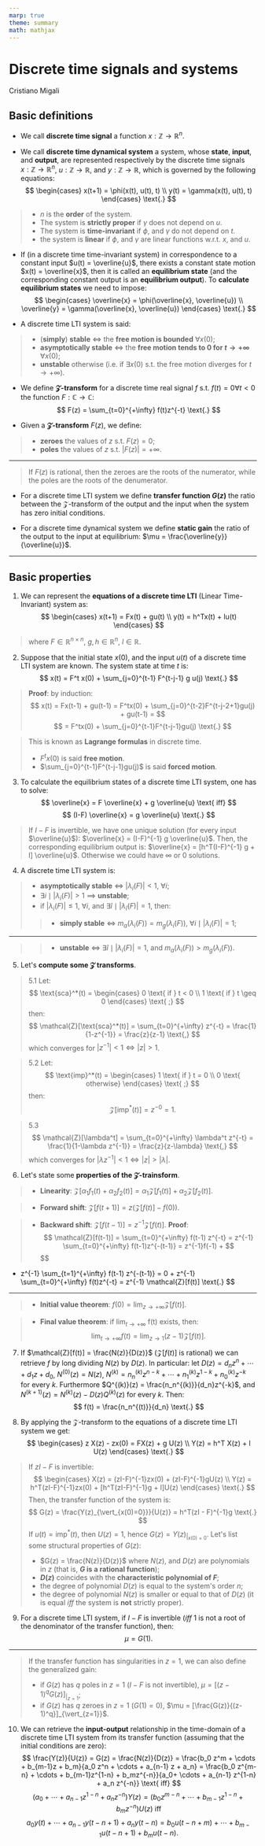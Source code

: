 ```yaml
---
marp: true
theme: summary
math: mathjax
---
```

# Discrete time signals and systems

<div class="author">

Cristiano Migali

</div>

## Basic definitions

- We call **discrete time signal** a function $x : \mathbb{Z} \rightarrow \mathbb{R}^n$.

- We call **discrete time dynamical system** a system, whose **state**, **input**, and **output**, are represented respectively by the discrete time signals $x : \mathbb{Z} \rightarrow \mathbb{R}^n$, $u : \mathbb{Z} \rightarrow \mathbb{R}$, and $y : \mathbb{Z} \rightarrow \mathbb{R}$, which is governed by the following equations:
$$
\begin{cases}
    x(t+1) = \phi(x(t), u(t), t) \\
    y(t) = \gamma(x(t), u(t), t)
\end{cases} \text{.}
$$
> - $n$ is the **order** of the system.
> - The system is **strictly proper** if $\gamma$ does not depend on $u$.
> - The system is **time-invariant** if $\phi$, and $\gamma$ do not depend on $t$.
> - the system is **linear** if $\phi$, and $\gamma$ are linear functions w.r.t. $x$, and $u$.

- If (in a discrete time time-invariant system) in correspondence to a constant input $u(t) = \overline{u}$, there exists a constant state motion $x(t) = \overline{x}$, then it is called an **equilibrium state** (and the corresponding constant output is an **equilibrium output**).
To **calculate equilibrium states** we need to impose:
$$
\begin{cases}
\overline{x} = \phi(\overline{x}, \overline{u}) \\
\overline{y} = \gamma(\overline{x}, \overline{u})
\end{cases} \text{.}
$$

- A discrete time LTI system is said:
> - (**simply**) **stable** $\iff$ the **free motion is bounded** $\forall x(0)$;
> - **asymptotically stable** $\iff$ the **free motion tends to 0 for $t \rightarrow +\infty$** $\forall x(0)$;
> - **unstable** otherwise (i.e. if $\exists x(0)$ s.t. the free motion diverges for $t \rightarrow +\infty$). 

- We define **$\mathcal{Z}$-transform** for a discrete time real signal $f$ s.t. $f(t) = 0 \forall t < 0$ the function $F : \mathbb{C} \rightarrow \mathbb{C}$:
$$
F(z) = \sum_{t=0}^{+\infty} f(t)z^{-t} \text{.}
$$

- Given a **$\mathcal{Z}$-transform** $F(z)$, we define:
> - **zeroes** the values of $z$ s.t. $F(z) = 0$;
> - **poles** the values of $z$ s.t. $|F(z)| = +\infty$.

---

> If $F(z)$ is rational, then the zeroes are the roots of the numerator, while the poles are the roots of the denumerator.

- For a discrete time LTI system we define **transfer function $G(z)$** the ratio between the $\mathcal{Z}$-transform of the output and the input when the system has zero initial conditions. 

- For a discrete time dynamical system we define **static gain** the ratio of the output to the input at equilibrium: $\mu = \frac{\overline{y}}{\overline{u}}$.

---

## Basic properties

1. We can represent the **equations of a discrete time LTI** (Linear Time-Invariant) system as:
$$
\begin{cases}
x(t+1) = Fx(t) + gu(t) \\
y(t) = h^Tx(t) + lu(t)
\end{cases}
$$
> where $F \in \mathbb{R}^{n \times n}$, $g, h \in \mathbb{R}^n$, $l \in \mathbb{R}$.

2. Suppose that the initial state $x(0)$, and the input $u(t)$ of a discrete time LTI system are known. The system state at time $t$ is:
$$
x(t) = F^t x(0) + \sum_{j=0}^{t-1} F^{t-j-1} g u(j) \text{.}
$$

> **Proof**: by induction:
$$
x(t) = Fx(t-1) + gu(t-1) = F^tx(0) + \sum_{j=0}^{t-2}F^{t-j-2+1}gu(j) + gu(t-1) =
$$
$$
= F^tx(0) + \sum_{j=0}^{t-1}F^{t-j-1}gu(j) \text{.}
$$

> This is known as **Lagrange formulas** in discrete time.
> - $F^tx(0)$ is said **free motion**.
> - $\sum_{j=0}^{t-1}F^{t-j-1}gu(j)$ is said **forced motion**.

3. To calculate the equilibrium states of a discrete time LTI system, one has to solve:
$$
\overline{x} = F \overline{x} + g \overline{u} \text{ iff}
$$
$$
(I-F) \overline{x} = g \overline{u} \text{.}
$$
> If $I-F$ is invertible, we have one unique solution (for every input $\overline{u}$): $\overline{x} = (I-F)^{-1} g \overline{u}$. Then, the corresponding equilibrium output is: $\overline{x} = [h^T(I-F)^{-1} g + l] \overline{u}$.
Otherwise we could have $\infty$ or $0$ solutions.

4. A discrete time LTI system is:
> - **asymptotically stable** $\iff$ $|\lambda_i(F)| < 1$, $\forall i$;
> - $\exists i \mid |\lambda_i(F)| > 1$ $\implies$ **unstable**;
> - if $|\lambda_i(F)| \leq 1$, $\forall i$, and $\exists \hat{i} \mid |\lambda_{\hat{i}}(F)| = 1$, then:
>> - **simply stable** $\iff$ $m_a(\lambda_i(F)) = m_g(\lambda_i(F))$, $\forall i \mid |\lambda_i(F)| = 1$;

---

>> - **unstable** $\iff$ $\exists \hat{i} \mid |\lambda_i(F)| = 1$, and $m_a(\lambda_i(F)) > m_g(\lambda_i(F))$.

5. Let's **compute some $\mathcal{Z}$ transforms**.
> 5.1 Let:
$$
\text{sca}^*(t) = \begin{cases}
0 \text{ if } t < 0 \\
1 \text{ if } t \geq 0
\end{cases} \text{ ;}
$$
> then:
$$
\mathcal{Z}[\text{sca}^*(t)] = \sum_{t=0}^{+\infty} z^{-t} = \frac{1}{1-z^{-1}} = \frac{z}{z-1} \text{,}
$$
> which converges for $|z^{-1}| < 1 \iff |z| > 1$.

> 5.2 Let:
$$
\text{imp}^*(t) = \begin{cases}
1 \text{ if } t = 0 \\
0 \text{ otherwise}
\end{cases} \text{ ;}
$$
> then:
$$
\mathcal{Z}[\text{imp}^*(t)] = z^{-0} = 1 \text{.}
$$

> 5.3
$$
\mathcal{Z}[\lambda^t] = \sum_{t=0}^{+\infty} \lambda^t z^{-t} = \frac{1}{1-\lambda z^{-1}} = \frac{z}{z-\lambda} \text{,}
$$
> which converges for $|\lambda z^{-1}| < 1 \iff |z| > |\lambda|$.

6. Let's state some **properties of the $\mathcal{Z}$-trainsform**.
> - **Linearity**: $\mathcal{Z}[\alpha_1 f_1(t) + \alpha_2 f_2(t)] = \alpha_1 \mathcal{Z}[f_1(t)] + \alpha_2 \mathcal{Z}[f_2(t)]$.

> - **Forward shift**: $\mathcal{Z}[f(t+1)] = z(\mathcal{Z}[f(t)] - f(0))$.

> - **Backward shift**: $\mathcal{Z}[f(t-1)] = z^{-1} \mathcal{Z}[f(t)]$.
> **Proof**:
$$
\mathcal{Z}[f(t-1)] = \sum_{t=0}^{+\infty} f(t-1) z^{-t} = z^{-1} \sum_{t=0}^{+\infty} f(t-1)z^{-(t-1)} = z^{-1}f(-1) + 
$$
$$
+ z^{-1} \sum_{t=1}^{+\infty} f(t-1) z^{-(t-1)} = 0 + z^{-1} \sum_{t=0}^{+\infty} f(t)z^{-t} = z^{-1} \mathcal{Z}[f(t)] \text{.}
$$

---

> - **Initial value theorem**: $f(0) = \lim_{z \rightarrow +\infty} \mathcal{Z}[f(t)]$.

> - **Final value theorem**: if $\lim_{t \rightarrow +\infty}$ f(t) exists, then:
$$
\lim_{t \rightarrow +\infty} f(t) = \lim_{z \rightarrow 1} (z-1)\mathcal{Z}[f(t)] \text{.}
$$

7. If $\mathcal{Z}[f(t)] = \frac{N(z)}{D(z)}$ ($\mathcal{Z}[f(t)]$ is rational) we can retrieve $f$ by long dividing $N(z)$ by $D(z)$.
In particular: let $D(z) = d_n z^n + \cdots + d_1 z + d_0$, $N^{(0)}(z) = N(z)$, $N^{(k)} = n_n^{(k)}z^{n-k} + \cdots + n_1^{(k)} z^{1-k} + n_0^{(k)} z^{-k}$ for every $k$.
Furthermore $Q^{(k)}(z) = \frac{n_n^{(k)}}{d_n}z^{-k}$, and $N^{(k+1)}(z) = N^{(k)}(z) - D(z) Q^{(k)}(z)$ for every $k$. Then:
$$
f(t) = \frac{n_n^{(t)}}{d_n} \text{.}
$$

8. By applying the $\mathcal{Z}$-transform to the equations of a discrete time LTI system we get:
$$
\begin{cases}
z X(z) - zx(0) = FX(z) + g U(z) \\
Y(z) = h^T X(z) + l U(z)
\end{cases} \text{.}
$$
> If $zI - F$ is invertible:
$$
\begin{cases}
X(z) = (zI-F)^{-1}zx(0) + (zI-F)^{-1}gU(z) \\
Y(z) = h^T(zI-F)^{-1}zx(0) + [h^T(zI-F)^{-1}g + l]U(z)
\end{cases} \text{.}
$$
> Then, the transfer function of the system is:
$$
G(z) = \frac{Y(z)_{\vert_{x(0)=0}}}{U(z)} = h^T(zI - F)^{-1}g \text{.}
$$
> If $u(t) = \text{imp}^*(t)$, then $U(z) = 1$, hence $G(z) = Y(z)_{\vert_{x(0) = 0}}$.
Let's list some structural properties of $G(z)$:
> - $G(z) = \frac{N(z)}{D(z)}$ where $N(z)$, and $D(z)$ are polynomials in $z$ (that is, **$G$ is a rational function**);
> - **$D(z)$** coincides with the **characteristic polynomial of $F$**;
> - the degree of polynomial $D(z)$ is equal to the system's order $n$;
> - the degree of polynomial $N(z)$ is smaller or equal to that of $D(z)$ (it is equal _iff_ the system is **not** strictly proper).

9. For a discrete time LTI system, if $I - F$ is invertible (_iff_ $1$ is not a root of the denominator of the transfer function), then:
$$
\mu = G(1) \text{.}
$$

---

> If the transfer function has singularities in $z = 1$, we can also define the generalized gain:
> - if $G(z)$ has $q$ poles in $z=1$ ($I-F$ is not invertible), $\mu = [(z-1)^q G(z)]_{\vert_{z=1}}$;
> - if $G(z)$ has $q$ zeroes in $z=1$ ($G(1) = 0$), $\mu = [\frac{G(z)}{(z-1)^q}]_{\vert_{z=1}}$.

10. We can retrieve the **input-output** relationship in the time-domain of a discrete time LTI system from its transfer function (assuming that the initial conditions are zero):
$$
\frac{Y(z)}{U(z)} = G(z) = \frac{N(z)}{D(z)} = \frac{b_0 z^m + \cdots + b_{m-1}z + b_m}{a_0 z^n + \cdots + a_{n-1} z + a_n} = \frac{b_0 z^{m-n} + \cdots + b_{m-1}z^{1-n} + b_mz^{-n}}{a_0+ \cdots + a_{n-1} z^{1-n} + a_n z^{-n}} \text{ iff}
$$
$$
(a_0+ \cdots + a_{n-1} z^{1-n} + a_n z^{-n}) Y(z) = (b_0 z^{m-n} + \cdots + b_{m-1}z^{1-n} + b_mz^{-n})U(z) \text{ iff}
$$
$$
a_0 y(t) + \cdots + a_{n-1} y(t-n+1)+a_ny(t-n) = b_0 u(t-n+m) + \cdots + b_{m-1}u(t-n+1) + b_mu(t-n) \text{.}
$$
